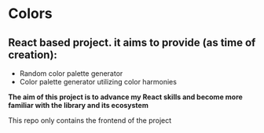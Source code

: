 # Colors
## React based project. it aims to provide (as time of creation):
- Random color palette generator
- Color palette generator utilizing color harmonies

**The aim of this project is to advance my React skills and become more familiar with the library and its ecosystem**

This repo only contains the frontend of the project
